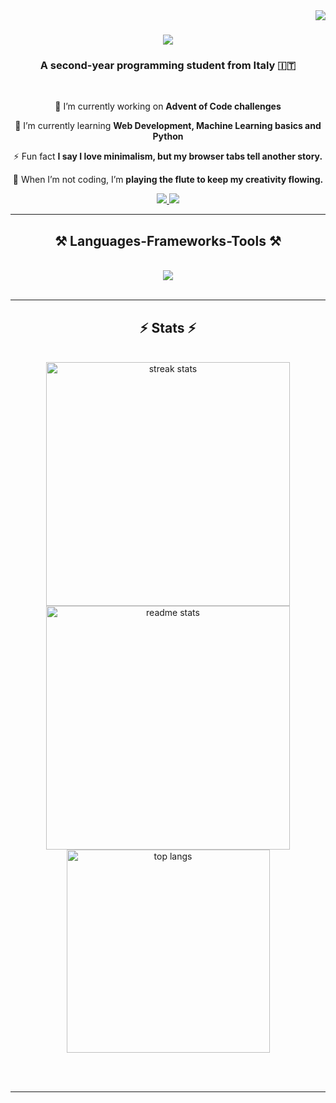 <img align="right" src="https://visitor-badge.laobi.icu/badge?page_id=G4tten.G4tten&left_color=white&right_color=purple" />

<h1 align="center">
    <img src="https://readme-typing-svg.herokuapp.com/?font=Righteous&size=35&center=true&vCenter=true&width=500&height=70&duration=4000&lines=Hi+There!+👋;+I'm+Ludovica+Gatti!;" />
</h1>

<h3 align="center">A second-year programming student from Italy 🇮🇹</h3>

<br/>

<div align="center">
 
 🔭 I’m currently working on **Advent of Code challenges**
 
 🌱 I’m currently learning **Web Development, Machine Learning basics and Python**

⚡ Fun fact **I say I love minimalism, but my browser tabs tell another story.**

📜 When I’m not coding, I’m **playing the flute to keep my creativity flowing.**

 </div>
 
<div align="center"> 
  <a href="mailto:ludovica.gatti04@gmail.com">
    <img src="https://img.shields.io/badge/Gmail-333333?style=for-the-badge&logo=gmail&logoColor=red" />
  </a>
  <a href="https://www.instagram.com/ludovica_gatti/" target="_blank">
    <img src="https://img.shields.io/badge/Instagram-E4405F?style=for-the-badge&logo=instagram&logoColor=white" target="_blank" />
  </a>
</div>

 <hr/>
 
<h2 align="center">⚒️ Languages-Frameworks-Tools ⚒️</h2>
<br/>
<div align="center">
    <img src="https://skillicons.dev/icons?i=vscode,visualstudio,html,css,js,php,python,cpp,cs,github,figma,git,stackoverflow,mysql,unity,blender,debian,discord&theme=dark&perline=3" />
</div>

<br/>
<hr/>

<h2 align="center">⚡ Stats ⚡</h2>
<br>
<div align=center>
  <img width=390 src="https://github-readme-streak-stats-G4tten.vercel.app/?user=G4tten&count_private=true&theme=shadow-purple&border_radius=10" alt="streak stats"/>
  <img width=390 src="https://github-readme-stats-G4tten.vercel.app/api?username=G4tten&count_private=true&show_icons=true&theme=shadow-purple&rank_icon=github&border_radius=10" alt="readme stats" />
  <br/>
  <img width=325 align="center" src="https://github-readme-stats-G4tten.vercel.app/api/top-langs/?username=G4tten&hide=HTML&langs_count=8&layout=compact&theme=shadow-purple&border_radius=10&size_weight=0.5&count_weight=0.5&exclude_repo=github-readme-stats" alt="top langs" />
</div>

<br/><br/>

<hr/>

<br/>

<!--
**G4tten/G4tten** is a ✨ _special_ ✨ repository because its `README.md` (this file) appears on your GitHub profile.

Here are some ideas to get you started:

- 🔭 I’m currently working on ...
- 🌱 I’m currently learning ...
- 👯 I’m looking to collaborate on ...
- 🤔 I’m looking for help with ...
- 💬 Ask me about ...
- 📫 How to reach me: ...
- 😄 Pronouns: ...
- ⚡ Fun fact: ...
-->